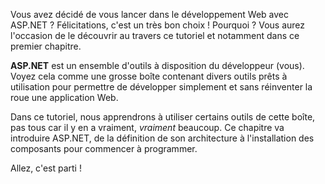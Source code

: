 Vous avez décidé de vous lancer dans le développement Web avec ASP.NET ? Félicitations, c'est un très bon choix ! Pourquoi ? Vous aurez l'occasion de le découvrir au travers ce tutoriel et notamment dans ce premier chapitre.

**ASP.NET** est un ensemble d'outils à disposition du développeur (vous). Voyez cela comme une grosse boîte contenant divers outils prêts à utilisation pour permettre de développer simplement et sans réinventer la roue une application Web.

Dans ce tutoriel, nous apprendrons à utiliser certains outils de cette boîte, pas tous car il y en a vraiment, *vraiment* beaucoup. Ce chapitre va introduire ASP.NET, de la définition de son architecture à l'installation des composants pour commencer à programmer.

Allez, c'est parti !
